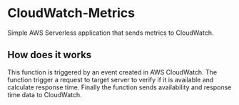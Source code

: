 # CloudWatch-Metrics
Simple AWS Serverless application that sends metrics to CloudWatch.
## How does it works
This function is triggered by an event created in AWS CloudWatch. The function trigger a request to target server to verify if it is available and calculate response time. Finally the function sends availability and response time data to CloudWatch.
